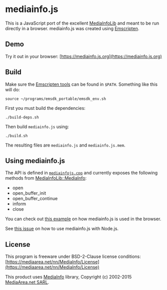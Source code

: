 # mediainfo.js

This is a JavaScript port of the excellent [MediaInfoLib](https://mediaarea.net/en/MediaInfo) and meant to be run directly in a browser. mediainfo.js was created using [Emscripten](http://emscripten.org/).

## Demo

Try it out in your browser:  [https://mediainfo.js.org](https://mediainfo.js.org)

## Build

Make sure the
[Emscripten tools](https://kripken.github.io/emscripten-site/docs/getting_started/downloads.html)
can be found in `$PATH`. Something like this will do:

    source ~/programs/emsdk_portable/emsdk_env.sh

First you must build the dependencies:

    ./build-deps.sh

Then build `mediainfo.js` using:

    ./build.sh

The resulting files are `mediainfo.js` and `mediainfo.js.mem`.

## Using mediainfo.js

The API is defined in [`mediainfojs.cpp`](https://github.com/buzz/mediainfo.js/blob/master/mediainfojs.cpp) and currently exposes the following methods from [MediaInfoLib::MediaInfo](https://mediaarea.net/en/MediaInfo/Support/SDK/Doxygen/class_media_info_lib_1_1_media_info.html):

* open
* open_buffer_init
* open_buffer_continue
* inform
* close

You can check out [this example](https://github.com/buzz/mediainfo.js/blob/gh-pages/js/mediainfopage.js#L93) on how mediainfo.js is used in the browser.

See [this issue](/../../issues/5) on how to use mediainfo.js with Node.js.

## License

This program is freeware under BSD-2-Clause license conditions:
[https://mediaarea.net/nn/MediaInfo/License](https://mediaarea.net/nn/MediaInfo/License)

This product uses [MediaInfo](http://mediaarea.net/MediaInfo) library, Copyright (c) 2002-2015
[MediaArea.net SARL](mailto:Info@MediaArea.net).
